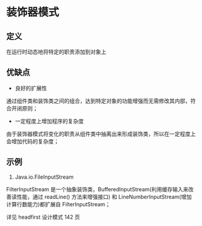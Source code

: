 # 装饰器模式

## 定义

在运行时动态地将特定的职责添加到对象上

## 优缺点

- 良好的扩展性

通过组件类和装饰类之间的组合，达到特定对象的功能增强而无需修改其内部，符合开闭原则；

- 一定程度上增加程序的复杂度

由于装饰器模式将变化的职责从组件类中抽离出来形成装饰类，所以在一定程度上会增加代码的复杂度；


## 示例

1. Java.io.FileInputStream

FilterInputStream 是一个抽象装饰类，BufferedInputStream(利用缓存输入来改善读性能，通过 readLine() 方法来增强接口) 和 LineNumberInputStream(增加计算行数能力)都扩展自 FilterInputStream；

详见 headfirst 设计模式 142 页
